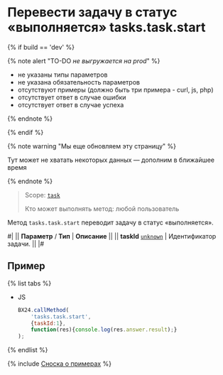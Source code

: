 # Перевести задачу в статус «выполняется» tasks.task.start

{% if build == 'dev' %}

{% note alert "TO-DO _не выгружается на prod_" %}

- не указаны типы параметров
- не указана обязательность параметров
- отсутствуют примеры (должно быть три примера - curl, js, php)
- отсутствует ответ в случае ошибки
- отсутствует ответ в случае успеха
 
{% endnote %}

{% endif %}

{% note warning "Мы еще обновляем эту страницу" %}

Тут может не хватать некоторых данных — дополним в ближайшее время

{% endnote %}

> Scope: [`task`](../scopes/permissions.md)
>
> Кто может выполнять метод: любой пользователь

Метод `tasks.task.start` переводит задачу в статус «выполняется».

#|
|| **Параметр** / **Тип** | **Описание** ||
|| **taskId**
[`unknown`](../data-types.md) | Идентификатор задачи. ||
|#

## Пример

{% list tabs %}

- JS

    ```js
    BX24.callMethod(
        'tasks.task.start',
        {taskId:1},
        function(res){console.log(res.answer.result);}
    );
    ```

{% endlist %}

{% include [Сноска о примерах](../../_includes/examples.md) %}